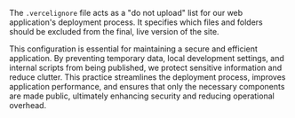 The `.vercelignore` file acts as a "do not upload" list for our web application's deployment process. It specifies which files and folders should be excluded from the final, live version of the site.

This configuration is essential for maintaining a secure and efficient application. By preventing temporary data, local development settings, and internal scripts from being published, we protect sensitive information and reduce clutter. This practice streamlines the deployment process, improves application performance, and ensures that only the necessary components are made public, ultimately enhancing security and reducing operational overhead.